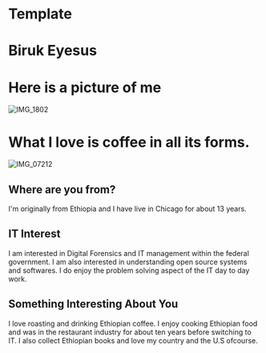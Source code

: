 # Template

# Biruk Eyesus

# Here is a picture of me

![IMG_1802](https://user-images.githubusercontent.com/7771250/131198887-5a9e46a3-7223-4ddf-8f7d-6b754c117bf3.jpg)

# What I love is coffee in all its forms. 
![IMG_07212](https://user-images.githubusercontent.com/7771250/131199085-400f7745-970d-46ec-ae68-8603e7a3a996.JPG)

## Where are you from?

I'm originally from Ethiopia and I have live in Chicago for about 13 years.

## IT Interest

I am interested in Digital Forensics and IT management within the federal government. I am also interested in understanding open source systems and softwares. I do enjoy the problem solving aspect of the IT day to day work. 

## Something Interesting About You

I love roasting and drinking Ethiopian coffee. I enjoy cooking Ethiopian food and was in the restaurant industry for about ten years before switching to IT. I also collect Ethiopian books and love my country and the U.S ofcourse. 